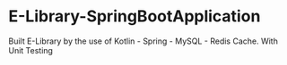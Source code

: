 # E-Library-SpringBootApplication
Built E-Library by the use of Kotlin - Spring - MySQL - Redis Cache. With Unit Testing
